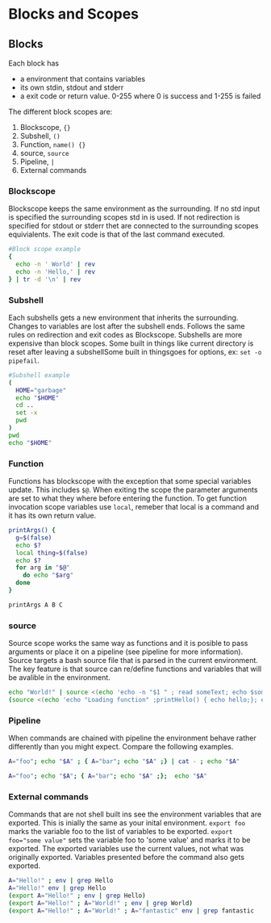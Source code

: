 # Blocks and Scopes


## Blocks
Each block has
* a environment that contains variables
* its own stdin, stdout and stderr
* a exit code or return value. 0-255 where 0 is success and 1-255 is failed

The different block scopes are:

1. Blockscope,  `{}`
2. Subshell, `()`
3. Function, `name() {}`
4. source, `source`
5. Pipeline, `|`
6. External commands



### Blockscope
Blockscope keeps the same environment as the surrounding.
If no std input is specified the surrounding scopes std in is used.
If not redirection is specified for stdout or stderr thet are connected to the surrounding scopes equivialents.
The exit code is that of the last command executed.

```bash
#Block scope example 
{
  echo -n ' World' | rev
  echo -n 'Hello,' | rev
} | tr -d '\n' | rev

```

### Subshell
Each subshells gets a new environment that inherits the surrounding. Changes to variables are lost after the subshell ends.
Follows the same rules on redirection and exit codes as Blockscope.
Subshells are more expensive than block scopes.
Some built in things like current directory is reset after leaving a subshellSome built in thingsgoes for options, ex: `set -o pipefail`.
```bash
#Subshell example
(
  HOME="garbage"
  echo "$HOME"
  cd ..
  set -x
  pwd
)
pwd
echo "$HOME"
```

### Function
Functions has blockscope with the exception that some special variables update.
This includes `$@`.
When exiting the scope the parameter arguments are set to what they where before entering the function.
To get function invocation scope variables use `local`, remeber that local is a command and it has its own return value.
```bash
printArgs() {
  g=$(false)
  echo $?
  local thing=$(false)
  echo $?
  for arg in "$@"
    do echo "$arg"
  done
}

printArgs A B C

```
### source
Source scope works the same way as functions and it is posible to pass arguments or place it on a pipeline (see pipeline for more information).
Source targets a bash source file that is parsed in the current environment.
The key feature is that source can re/define functions and variables that will be avalible in the environment.
```bash
echo "World!" | source <(echo 'echo -n "$1 " ; read someText; echo $someText') "Hello"
(source <(echo 'echo "Loading function" ;printHello() { echo hello;}; echo "loaded function"') ; printHello ;)

```

### Pipeline
When commands are chained with pipeline the environment behave rather differently than you might expect.
Compare the following examples.
```bash
A="foo"; echo "$A" ; { A="bar"; echo "$A" ;} | cat - ; echo "$A"
```
```bash
A="foo"; echo "$A"; { A="bar"; echo "$A" ;};  echo "$A"
```

### External commands
Commands that are not shell built ins see the environment variables that are exported.
This is inially the same as your inital environment.
`export foo` marks the variable foo to the list of variables to be exported.
`export foo="some value"` sets the variable foo to 'some value' and marks it to be exported.
The exported variables use the current values, not what was originally exported.
Variables presented before the command also gets exported. 

```bash
A="Hello!" ; env | grep Hello
A="Hello!" env | grep Hello
(export A="Hello!" ; env | grep Hello)
(export A="Hello!" ; A="World!" ; env | grep World)
(export A="Hello!" ; A="World!" ; A="fantastic" env | grep fantastic
```


